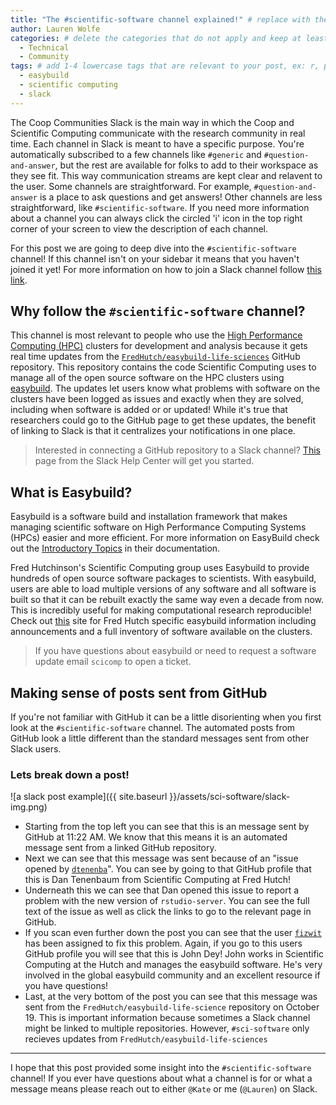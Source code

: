 ```yaml
---
title: "The #scientific-software channel explained!" # replace with the title of your post, a short catchy description to entice readers
author: Lauren Wolfe 
categories: # delete the categories that do not apply and keep at least one
  - Technical
  - Community
tags: # add 1-4 lowercase tags that are relevant to your post, ex: r, python, genomics, workflows
  - easybuild
  - scientific computing
  - slack
---
```


The Coop Communities Slack is the main way in which the Coop and Scientific Computing communicate with the research community in real time. Each channel in Slack is meant to have a specific purpose.  You're automatically subscribed to a few channels like `#generic` and `#question-and-answer`, but the rest are available for folks to add to their workspace as they see fit. This way communication streams are kept clear and relavent to the user. Some channels are straightforward. For example, `#question-and-answer` is a place to ask questions and get answers! Other channels are less straightforward, like `#scientific-software`. If you need more information about a channel you can always click the circled 'i' icon in the top right corner of your screen to view the description of each channel.

For this post we are going to deep dive into the `#scientific-software` channel! If this channel isn't on your sidebar it means that you haven't joined it yet! For more information on how to join a Slack channel follow [this link](https://slack.com/help/articles/205239967-Join-a-channel).

## Why follow the `#scientific-software` channel?

This channel is most relevant to people who use the [High Performance Computing (HPC)](https://www.usgs.gov/core-science-systems/sas/arc/about/what-high-performance-computing#:~:text=High%20Performance%20Computing%20most%20generally,science%2C%20engineering%2C%20or%20business.) clusters for development and analysis because it gets real time updates from the [`FredHutch/easybuild-life-sciences`](https://github.com/FredHutch/easybuild-life-sciences) GitHub repository. This repository contains the code Scientific Computing uses to manage all of the open source software on the HPC clusters using [easybuild](https://easybuild.readthedocs.io/en/latest/index.html). The updates let users know what problems with software on the clusters have been logged as issues and exactly when they are solved, including when software is added or or updated! While it's true that researchers could go to the GitHub page to get these updates, the benefit of linking to Slack is that it centralizes your notifications in one place.

>Interested in connecting a GitHub repository to a Slack channel? [This](https://slack.com/help/articles/232289568-GitHub-for-Slack) page from the Slack Help Center will get you started.

## What is Easybuild?

Easybuild is a software build and installation framework that makes managing scientific software on High Performance Computing Systems (HPCs) easier and more efficient. For more information on EasyBuild check out the [Introductory Topics](https://easybuild.readthedocs.io/en/latest/#introductory-topics) in their documentation. 

Fred Hutchinson's Scientific Computing group uses Easybuild to provide hundreds of open source software packages to scientists. With easybuild, users are able to load multiple versions of any software and all software is built so that it can be rebuilt exactly the same way even a decade from now. This is incredibly useful for making computational research reproducible! Check out [this](https://fredhutch.github.io/easybuild-life-sciences/) site for Fred Hutch specific easybuild information including announcements and a full inventory of software available on the clusters.

>If you have questions about easybuild or need to request a software update email `scicomp` to open a ticket.

## Making sense of posts sent from GitHub

If you're not familiar with GitHub it can be a little disorienting when you first look at the `#scientific-software` channel. The automated posts from GitHub look a little different than the standard messages sent from other Slack users.

### Lets break down a post!

![a slack post example]({{ site.baseurl }}/assets/sci-software/slack-img.png)

- Starting from the top left you can see that this is an message sent by GitHub at 11:22 AM. We know that this means it is an automated message sent from a linked GitHub repository. 
- Next we can see that this message was sent because of an "issue opened by [`dtenenba`](https://github.com/dtenenba)". You can see by going to that GitHub profile that this is Dan Tenenbaum from Scientific Computing at Fred Hutch!
- Underneath this we can see that Dan opened this issue to report a problem with the new version of `rstudio-server`. You can see the full text of the issue as well as click the links to go to the relevant page in GitHub. 
- If you scan even further down the post you can see that the user [`fizwit`](https://github.com/fizwit) has been assigned to fix this problem. Again, if you go to this users GitHub profile you will see that this is John Dey! John works in Scientific Computing at the Hutch and manages the easybuild software. He's very involved in the global easybuild community and an excellent resource if you have questions!
- Last, at the very bottom of the post you can see that this message was sent from the `FredHutch/easybuild-life-science` repository on October 19. This is important information because sometimes a Slack channel might be linked to multiple repositories. However, `#sci-software` only recieves updates from `FredHutch/easybuild-life-sciences`

---

I hope that this post provided some insight into the `#scientific-software` channel! If you ever have questions about what a channel is for or what a message means please reach out to either `@Kate` or me (`@Lauren`) on Slack.
